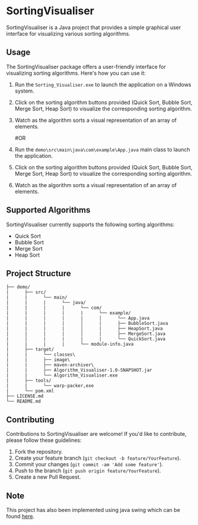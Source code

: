 # SortingVisualiser

SortingVisualiser is a Java project that provides a simple graphical user interface for visualizing various sorting algorithms.

## Usage

The SortingVisualiser package offers a user-friendly interface for visualizing sorting algorithms. Here's how you can use it:

1. Run the `Sorting_Visualiser.exe` to launch the application on a Windows system.
2. Click on the sorting algorithm buttons provided (Quick Sort, Bubble Sort, Merge Sort, Heap Sort) to visualize the corresponding sorting algorithm.
3. Watch as the algorithm sorts a visual representation of an array of elements.

   #OR
1. Run the `demo\src\main\java\com\example\App.java` main class to launch the application.
2. Click on the sorting algorithm buttons provided (Quick Sort, Bubble Sort, Merge Sort, Heap Sort) to visualize the corresponding sorting algorithm.
3. Watch as the algorithm sorts a visual representation of an array of elements.

## Supported Algorithms

SortingVisualiser currently supports the following sorting algorithms:

- Quick Sort
- Bubble Sort
- Merge Sort
- Heap Sort

## Project Structure
```
├── demo/
|      ├── src/
|      |      └── main/
|      |      |      └── java/
|      |      |      |      └── com/
|      |      |      |      |      └── example/
|      |      |      |      |      │      └── App.java
|      |      |      |      │      |      ├── BubbleSort.java
|      |      |      |      │      |      ├── HeapSort.java
|      |      |      |      │      |      ├── MergeSort.java
|      │      |      |      |      |      └── QuickSort.java
|      |      |      |      └── module-info.java
|      ├── target/
|      |      └── classes\
|      |      ├── image\
|      |      ├── maven-archiver\
|      |      ├── Algorithm_Visualiser-1.0-SNAPSHOT.jar
|      |      └── Algorithm_Visualiser.exe
|      ├── tools/
|      |      └── warp-packer,exe
|      └── pom.xml
├── LICENSE.md
└── README.md
```


## Contributing

Contributions to SortingVisualiser are welcome! If you'd like to contribute, please follow these guidelines:

1. Fork the repository.
2. Create your feature branch (`git checkout -b feature/YourFeature`).
3. Commit your changes (`git commit -am 'Add some feature'`).
4. Push to the branch (`git push origin feature/YourFeature`).
5. Create a new Pull Request.

## Note
This project has also been implemented using java swing which can be found [here](https://github.com/KunalPatankar2002/Algorithm_Visualiser_Swing).

